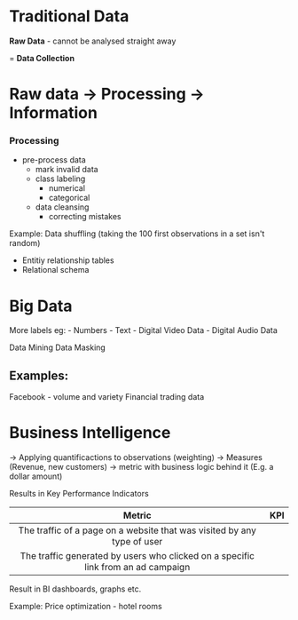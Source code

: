 # Traditional Data

**Raw Data** - cannot be analysed straight away

= **Data Collection**

# Raw data -> Processing -> Information

 ### Processing

 - pre-process data
    - mark invalid data
    - class labeling
        - numerical
        - categorical
    - data cleansing
        - correcting mistakes

Example: Data shuffling
(taking the 100 first observations in a set isn't random)

- Entitiy relationship tables
- Relational schema

# Big Data

More labels eg: 
    - Numbers
    - Text
    - Digital Video Data
    - Digital Audio Data

Data Mining
Data Masking  

## Examples:

Facebook - volume and variety
Financial trading data

# Business Intelligence

-> Applying quantificactions to observations (weighting)
-> Measures (Revenue, new customers)
-> metric with business logic behind it (E.g. a dollar amount)

Results in Key Performance Indicators

| **Metric** | **KPI** 
| :---:        |     :---:      
| The traffic of a page on a website that was visited by any type of user
| The traffic generated by users who clicked on a specific link from an ad campaign

Result in BI dashboards, graphs etc. 

Example: Price optimization - hotel rooms